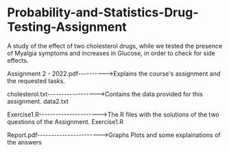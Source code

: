 # Probability-and-Statistics-Drug-Testing-Assignment
A study of the effect of two cholesterol drugs, while we tested the presence of Myalgia symptoms and increases in Glucose, in order to check for side effects.


Αssignment 2 - 2022.pdf---------->Explains the course's assignment and the requested tasks.

cholesterol.txt------------------>Contains the data provided for this assignment.
data2.txt 

Exercise1.R---------------------->The R files with the solutions of the two questions of the Assignment.
Exercise1.R

Report.pdf----------------------->Graphs Plots and some explainations of the answers
